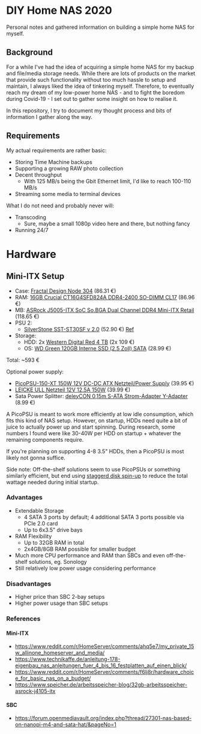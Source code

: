 # DIY Home NAS 2020

Personal notes and gathered information on building a simple home NAS for myself.

## Background

For a while I've had the idea of acquiring a simple home NAS for my backup and file/media
storage needs.
While there are lots of products on the market that provide such functionality without too
much hassle to setup and maintain, I always liked the idea of tinkering myself.
Therefore, to eventually reach my dream of my low-power home NAS - and to fight the boredom
during Covid-19 - I set out to gather some insight on how to realise it.

In this repository, I try to document my thought process and bits of information I gather
along the way.

## Requirements

My actual requirements are rather basic:

- Storing Time Machine backups
- Supporting a growing RAW photo collection
- Decent throughput
  - With 125 MB/s being the Gbit Ethernet limit, I'd like to reach 100-110 MB/s
- Streaming some media to terminal devices

What I do not need and probably never will:

- Transcoding
  - Sure, maybe a small 1080p video here and there, but nothing fancy
- Running 24/7

# Hardware

## Mini-ITX Setup

- Case: [Fractal Design Node 304](https://www.mindfactory.de/product_info.php/Fractal-Design-Node-304-Wuerfel-ohne-Netzteil-schwarz_819144.html) (86.31 €)
- RAM: [16GB Crucial CT16G4SFD824A DDR4-2400 SO-DIMM CL17](https://www.mindfactory.de/product_info.php/16GB-Crucial-CT16G4SFD824A-DDR4-2400-SO-DIMM-CL17-Single_1133874.html) (86.96 €)
- MB: [ASRock J5005-ITX SoC So.BGA Dual Channel DDR4 Mini-ITX Retail](https://www.mindfactory.de/product_info.php/ASRock-J5005-ITX-SoC-So-BGA-Dual-Channel-DDR4-Mini-ITX-Retail_1229238.html) (118.65 €)
- PSU 2:
  - [SilverStone SST-ST30SF v 2.0](https://www.amazon.de/SilverStone-SST-ST30SF-2-0-fl%C3%BCsterleises-PC-Netzteil/dp/B01LY7UZNE/ref=sr_1_1?__mk_de_DE=%C3%85M%C3%85%C5%BD%C3%95%C3%91&keywords=SILVERSTONE%2BSFX%2BST30SF%2B300W&qid=1585223613&sr=8-1&th=1) (52.90 €)
    [Ref](https://www.reddit.com/r/HomeServer/comments/a3ysbe/picopsu_vs_atx_psu_for_powering_small_server_with/eba9ohv/)
- Storage:
  - HDD: 2x [Western Digital Red 4 TB](https://www.mediamarkt.de/de/product/_wd-red%E2%84%A2-nas-festplatte-bulk-2629343.html) (2x 109 €)
  - OS: [WD Green 120GB Interne SSD (2,5 Zoll) SATA](https://www.amazon.de/gp/product/B076XWDN6V/ref=ox_sc_act_title_1?smid=A3JWKAKR8XB7XF&psc=1) (28.99 €)

Total: ~593 €

Optional power supply:

- [PicoPSU-150-XT 150W 12V DC-DC ATX Netzteil/Power Supply](https://www.amazon.de/gp/product/B0045IXKTQ/ref=ox_sc_act_title_4?smid=A21ISB9LUWIYXR&psc=1) (39.95 €)
- [LEICKE ULL Netzteil 12V 12.5A 150W](https://www.amazon.de/gp/product/B00YXXAG7C/ref=ox_sc_act_title_5?smid=A2Z54WBF904K0X&psc=1) (39.99 €)
- Sata Power Splitter: [deleyCON 0,15m S-ATA Strom-Adapter Y-Adapter](https://www.amazon.de/gp/product/B01F24PMV0/ref=ox_sc_act_title_3?smid=A326X3AG3XUTK4&psc=1) (8.99 €)

A PicoPSU is meant to work more efficiently at low idle consumption, which fits this kind of NAS setup.
However, on startup, HDDs need quite a bit of juice to actually power up and start spinning.
During research, some numbers I found were like 30-40W per HDD on startup + whatever the remaining
components require.

If you're planning on supporting 4-8 3.5" HDDs, then a PicoPSU is most likely not gonna suffice.

Side note: Off-the-shelf solutions seem to use PicoPSUs or something similarly efficient, but
end using [staggerd disk spin-up](https://en.wikipedia.org/wiki/Spin-up) to reduce the total
wattage needed during initial startup.

### Advantages

- Extendable Storage
  - 4 SATA 3 ports by default; 4 additional SATA 3 ports possible via PCIe 2.0 card
  - Up to 6x3.5" drive bays
- RAM Flexibility
  - Up to 32GB RAM in total
  - 2x4GB/8GB RAM possible for smaller budget
- Much more CPU performance and RAM than SBCs and even off-the-shelf solutions, eg. Sonology
- Still relatively low power usage considering performance

### Disadvantages

- Higher price than SBC 2-bay setups
- Higher power usage than SBC setups

### References

#### Mini-ITX

- https://www.reddit.com/r/HomeServer/comments/ahq5e7/my_private_15w_allinone_homeserver_and_media/
- https://www.technikaffe.de/anleitung-178-eigenbau_nas_anleitungen_fuer_4_bis_16_festplatten_auf_einen_blick/
- https://www.reddit.com/r/HomeServer/comments/f6lj8r/hardware_choice_for_basic_nas_on_a_budget/
- https://www.speicher.de/arbeitsspeicher-blog/32gb-arbeitsspeicher-asrock-j4105-itx

#### SBC

- https://forum.openmediavault.org/index.php?thread/27301-nas-based-on-nanopi-m4-and-sata-hat/&pageNo=1
